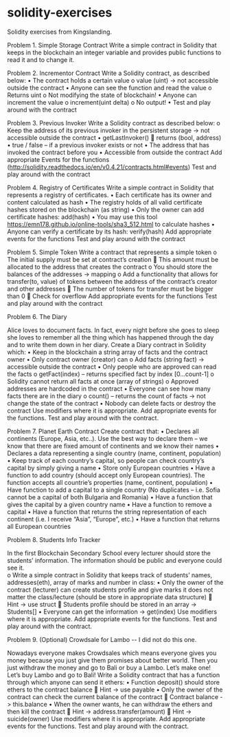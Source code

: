# solidity-exercises
Solidity exercises from Kingslanding.

Problem 1.	Simple Storage Contract
Write a simple contract in Solidity that keeps in the blockchain an integer variable and provides public functions to read it and to change it. 

Problem 2.	Incrementor Contract
Write a Solidity contract, as described below:
•	The contract holds a certain value
o	value (uint) -> not accessible outside the contract
•	Anyone can see the function and read the value
o	Returns uint
o	Not modifying the state of blockchain!
•	Anyone can increment the value
o	increment(uint delta) 
o	No output!
•	Test and play around with the contract

Problem 3.	Previous Invoker
Write a Solidity contract as described below:
o	Keep the address of its previous invoker in the persistent storage -> not accessible outside the contract
•	getLastInvoker()  returns (bool, address)
•	true / false – if a previous invoker exists or not
•	The address that has invoked the contract before you
•	Accessible from outside the contract
Add appropriate Events for the functions (http://solidity.readthedocs.io/en/v0.4.21/contracts.html#events)
Test and play around with the contract

Problem 4.	Registry of Certificates
Write a simple contract in Solidity that represents a registry of certificates.
•	Each certificate has its owner and content calculated as hash
•	The registry holds of all valid certificate hashes stored on the blockchain (as string)
•	Only the owner can add certificate hashes: add(hash)
•	You may use this tool https://emn178.github.io/online-tools/sha3_512.html to calculate hashes
•	Anyone can verify а certificate by its hash: verify(hash)
Add appropriate events for the functions
Test and play around with the contract

Problem 5.	Simple Token
Write a contract that represents a simple token
o	The initial supply must be set at contract’s creation 
	This amount must be allocated to the address that creates the contract
o	You should store the balances of the addresses -> mapping
o	Add a functionality that allows for transfer(to, value) of tokens between the address of the contract’s creator and other addresses
	The number of tokens for transfer must be bigger than 0
	Check for overflow
Add appropriate events for the functions
Test and play around with the contract

Problem 6.	 The Diary
 
Alice loves to document facts. In fact, every night before she goes to sleep she loves to remember all the thing which has happened through the day and to write them down in her diary.
Create a Diary contract in Solidity which:
•	Keep in the blockchain a string array of facts and the contract owner
•	Only contract owner (creator) can
o	Add facts (string fact) -> accessible outside the contract
•	Only people who are approved can read the facts
o	getFact(index) – returns specified fact by index [0…count-1]
o	Solidity cannot return all facts at once (array of strings)
o	Approved addresses are hardcoded in the contract
•	Everyone can see how many facts there are in the diary 
o	count() – returns the count of facts -> not change the state of the contract
•	Nobody can delete facts or destroy the contract	
Use modifiers where it is appropriate.
Add appropriate events for the functions.
Test and play around with the contract.

Problem 7.	Planet Earth Contract
Create contract that:
•	Declares all continents (Europe, Asia, etc..). Use the best way to declare them – we know that there are fixed amount of continents and we know their names
•	Declares a data representing a single country (name, continent, population)
•	Keep track of each country’s capital, so people can check country’s capital by simply giving a name
•	Store only European countries
•	Have a function to add country (should accept only European countries). The function accepts all countrie’s properties (name, continent, population)
•	Have function to add a capital to a single country (No duplicates – i.e. Sofia cannot be a capital of both Bulgaria and Romania)
•	Have a function that gives the capital by a given country name
•	Have a function to remove a capital
•	Have a function that returns the string representation of each continent (i.e. I receive “Asia”, “Europe”, etc.)
•	Have a function that returns all European countries

Problem 8.	Students Info Tracker
 
In the first Blockchain Secondary School every lecturer should store the students’ information. The information should be public and everyone could see it.  
o	Write a simple contract in Solidity that keeps track of students’ names, addresses(eth), array of marks and number in class:
•	Only the owner of the contract (lecturer) can create students profile and give marks it does not matter the class/lecture (should be store in appropriate data structure)
	Hint -> use struct
	Students profile should be stored in an array -> Students[]
•	Everyone can get the information -> get(index) 
Use modifiers where it is appropriate.
Add appropriate events for the functions.
Test and play around with the contract.

Problem 9.	(Optional) Crowdsale for Lambo -- I did not do this one.
 
Nowadays everyone makes Crowdsales which means everyone gives you money because you just give them promises about better world. Then you just withdraw the money and go to Bali or buy a Lambo. Let’s make one! Let’s buy Lambo and go to Bali!
Write a Solidity contract that has a function through which anyone can send it ethers:
•	Function deposit() should store ethers to the contract balance
	Hint -> use payable
•	Only the owner of the contract can check the current balance of the contract 
	Contract balance -> this.balance
•	When the owner wants, he can withdraw the ethers and then kill the contract
	Hint -> address.transfer(amount)
	Hint -> suicide(owner)
Use modifiers where it is appropriate.
Add appropriate events for the functions.
Test and play around with the contract.
